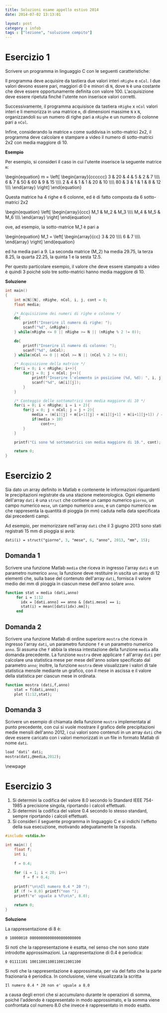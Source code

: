 ```yaml
---
title: Soluzioni esame appello estivo 2014
date: 2014-07-02 13:13:01

layout: post
category : infob 
tags : ["lezione", "soluzione compito"] 
---
```


# Esercizio 1

Scrivere un programma in linguaggio C con le seguenti caratteristiche:  

Il programma deve acquisire da tastiera due valori interi `nRighe` e `nCol`. I due valori devono essere pari, maggiori di 0 e minori di `N`, dove `N` è una costante che deve essere opportunamente definita con valore 100. L'acquisizione deve essere ripetuta finché l'utente non inserisce valori corretti.

Successivamente, il programma acquisisce da tastiera `nRighe` x `nCol` valori interi e li memorizza in una matrice `m`, di dimensioni massime `N` x `N`, organizzandoli su un numero di righe pari a `nRighe` e un numero di colonne pari a `nCol`.

Infine, considerando la matrice `m` come suddivisa in sotto-matrici 2x2, il programma deve calcolare e stampare a video il numero di sotto-matrici 2x2 con media maggiore di 10. 

**Esempio**

Per esempio, si consideri il caso in cui l'utente inserisce la seguente matrice `m`:

<div>
\begin{equation}
m = 
\left[
\begin{array}{cccccc}
3 & 20 & 4 & 5 & 2 & 7 \\\\ 
6 & 7 & 50 & 60 & 9 & 15 \\\\ 
2 & 4 & 1 & 1 & 20 & 10 \\\\ 
80 & 3 & 1 & 1 & 8 & 12 \\\\ 
\end{array}
\right]
\end{equation}
</div>

Questa matrice ha 4 righe e 6 colonne, ed è di fatto composta da 6 sotto-matrici 2x2

<div>
\begin{equation}
\left[
\begin{array}{ccc}
M_1 & M_2 & M_3 \\\\
M_4 & M_5 & M_6 \\\\
\end{array}
\right]
\end{equation}
</div>

ove, ad esempio, la sotto-matrice M_1 è pari a

<div>
\begin{equation}
M_1 = 
\left[
\begin{array}{cc}
3 & 20  \\\\
6 & 7 \\\\
\end{array}
\right]
\end{equation}
</div>

 ed ha media pari a 9. La seconda matrice (M_2) ha media 29.75, la terza 8.25, la quarta 22.25, la quinta 1 e la sesta 12.5. 

 Per questo particolare esempio, il valore che deve essere stampato a video è quindi 3 poiché solo tre sotto-matrici hanno media maggiore di 10.

**Soluzione**

```c
int main()
{
    int m[N][N], nRighe, nCol, i, j, cont = 0;
    float media;

    /* Acquisizione dei numeri di righe e colonne */
    do{
        printf("Inserire il numero di righe: ");
        scanf("%d", &nRighe);
    } while(nRighe <= 0 || nRighe >= N || (nRighe % 2 != 0));

    do{
        printf("Inserire il numero di colonne: ");
        scanf("%d", &nCol);
    } while(nCol <= 0 || nCol >= N || (nCol % 2 != 0));

    /* Acquisizione della matrice */
    for(i = 0; i < nRighe; i++){
        for(j = 0; j < nCol; j++){
            printf("Inserire l'elemento in posizione (%d, %d): ", i, j);
            scanf("%d", &m[i][j]);
        }
    }

    /* Conteggio delle sottomatrici con media maggiore di 10 */
    for(i = 0; i < nRighe; i = i + 2){
        for(j = 0; j < nCol; j = j + 2){
            media = (m[i][j] + m[i+1][j] + m[i][j+1] + m[i+1][j+1]) / 4.0;
            if(media > 10)
                cont++;
        }
    }

    printf("Ci sono %d sottomatrici con media maggiore di 10.", cont);

    return 0;
}
```



# Esercizio 2

Sia dato un array definito in Matlab e contenente le informazioni riguardanti le precipitazioni registrate da una stazione meteorologica. Ogni elemento dell'array `dati` è una `struct` che contiene un campo numerico `giorno`, un campo numerico `mese`, un campo numerico `anno`, e un campo numerico `mm` che rappresenta la quantità di pioggia (in mm) caduta nella data specificata dai precedenti campi. 

Ad esempio, per memorizzare nell'array `dati` che il 3 giugno 2013 sono stati registrati 15 mm di pioggia si avrà:

```pascal
dati(i) = struct("giorno", 3, "mese", 6, "anno", 2013, "mm", 15);
```

## Domanda 1
Scrivere una funzione Matlab `media` che riceva in ingresso l'array `dati` e un parametro numerico `anno`; la funzione deve restituire in uscita un array di 12 elementi che, sulla base del contenuto dell'array `dati`, fornisca il valore medio dei mm di pioggia in ciascun mese dell'anno solare `anno`.

```pascal
function stat = media (dati,anno) 
     for i = 1:12 
       idx = [dati.anno] == anno & [dati.mese] == i;   
       stat(i) = mean([dati(idx).mm]); 
     end
```

## Domanda 2
Scrivere una funzione Matlab di ordine superiore `mostra` che riceva in  ingresso l'array `dati`, un parametro funzione `f` e un parametro numerico `anno`. Si assuma che `f` abbia la stessa intestazione della funzione `media` alla domanda precedente. 
La funzione `mostra` deve applicare `f` all'array `dati` per calcolare una statistica mese per mese dell'anno solare specificato dal parametro `anno`; inoltre, la funzione `mostra` deve visualizzare i valori di tale statistica mensile mediante un grafico, con il mese in ascissa e il valore della statistica per ciascun mese in ordinata.

```pascal
function mostra (dati,f,anno) 
    stat = f(dati,anno); 
    plot (1:12,stat);
``` 

## Domanda 3
Scrivere un esempio di chiamata della funzione `mostra` implementata al punto precedente, con cui si vuole mostrare il grafico delle precipitazioni medie mensili dell'anno 2012, i cui valori sono contenuti in un array `dati` che deve essere caricato con i valori memorizzati in un file in formato Matlab di nome `dati`.

```pascal
load ‘dati’ dati;
mostra(dati,@media,2012);
```

\newpage 

# Esercizio 3

1.  Si determini la codifica del valore 8.0 secondo lo Standard IEEE 754-1985 a precisione singola, riportando i calcoli effettuati.
2.  Si determini la codifica del valore 0.4 secondo lo stesso standard, sempre riportando i calcoli effettuati.
3.  Si consideri il seguente programma in linguaggio C e si indichi l'effetto della sua esecuzione, motivando adeguatamente la risposta.

```c
#include <stdio.h>

int main() {
    float f;
    int i;
    
    f = 0.4;
    
    for (i = 1; i < 20; i++)
        f = f + 0.4;
    
    printf("\n\nIl numero 0.4 * 20 ");
    if (f != 8.0) printf("non ");
    printf("e' uguale a %f\n\n", 8.0);
    
    return 0;
}
```

**Soluzione**

La rappresentazione di 8 è:

    0 10000010 00000000000000000000000

Si noti che la rappresentazione è esatta, nel senso che non sono state introdotte approssimazioni. La rappresentazione di 0.4 è periodica:

    0 01111101 10011001100110011001100

Si noti che la rappresentazione è approssimata, per via del fatto che la parte frazionaria è periodica. In conclusione, viene visualizzata la scritta 

    Il numero 0.4 * 20 non e' uguale a 8.0

a causa degli errori che si accumulano durante le operazioni di somma, poiché l'addendo è rappresentato in modo approssimato, e la somma viene confrontata col numero 8.0 che invece è rappresentato in modo esatto.  




